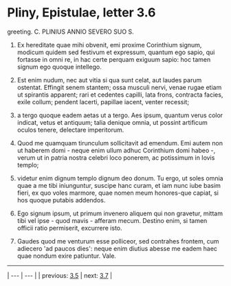 # Pliny, Epistulae, letter 3.6

greeting. C. PLINIUS ANNIO SEVERO SUO S.



1. Ex hereditate quae mihi obvenit, emi proxime Corinthium signum, modicum quidem sed festivum et expressum, quantum ego sapio, qui fortasse in omni re, in hac certe perquam exiguum sapio: hoc tamen signum ego quoque intellego.



2. Est enim nudum, nec aut vitia si qua sunt celat, aut laudes parum ostentat. Effingit senem stantem; ossa musculi nervi, venae rugae etiam ut spirantis apparent; rari et cedentes capilli, lata frons, contracta facies, exile collum; pendent lacerti, papillae iacent, venter recessit;



3. a tergo quoque eadem aetas ut a tergo. Aes ipsum, quantum verus color indicat, vetus et antiquum; talia denique omnia, ut possint artificum oculos tenere, delectare imperitorum.



4. Quod me quamquam tirunculum sollicitavit ad emendum. Emi autem non ut haberem domi - neque enim ullum adhuc Corinthium domi habeo -, verum ut in patria nostra celebri loco ponerem, ac potissimum in Iovis templo;



5. videtur enim dignum templo dignum deo donum. Tu ergo, ut soles omnia quae a me tibi iniunguntur, suscipe hanc curam, et iam nunc iube basim fieri, ex quo voles marmore, quae nomen meum honores-que capiat, si hos quoque putabis addendos.



6. Ego signum ipsum, ut primum invenero aliquem qui non gravetur, mittam tibi vel ipse - quod mavis - afferam mecum. Destino enim, si tamen officii ratio permiserit, excurrere isto.



7. Gaudes quod me venturum esse polliceor, sed contrahes frontem, cum adiecero 'ad paucos dies': neque enim diutius abesse me eadem haec quae nondum exire patiuntur. Vale.



---

| --- | --- |
| previous: [3.5](../3.5/) | next: [3.7](../3.7/) |